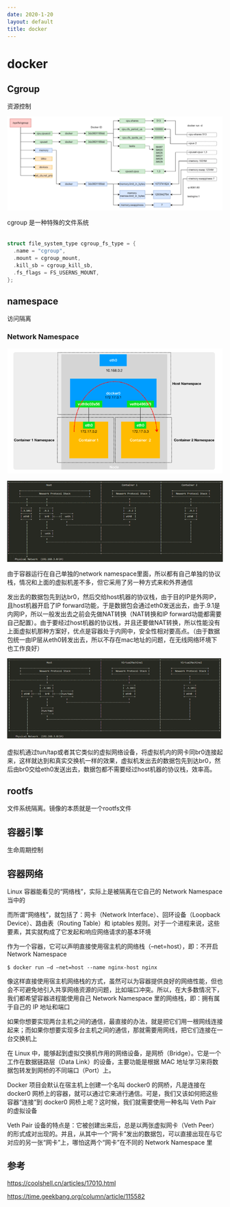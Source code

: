 ```yaml
---
date: 2020-1-20
layout: default
title: docker
---
```


# docker

## Cgroup

资源控制

![image-20200412203739705](https://github.com/garydai/garydai.github.com/raw/master/_posts/pic/image-20200412203739705.png)

cgroup 是一种特殊的文件系统

```c

struct file_system_type cgroup_fs_type = {
  .name = "cgroup",
  .mount = cgroup_mount,
  .kill_sb = cgroup_kill_sb,
  .fs_flags = FS_USERNS_MOUNT,
};
```



## namespace

访问隔离

### Network Namespace

![image-20200502110410734](https://github.com/garydai/garydai.github.com/raw/master/_posts/pic/image-20200502110410734.png)

![image-20200504221717312](https://github.com/garydai/garydai.github.com/raw/master/_posts/pic/image-20200504221717312.png)

由于容器运行在自己单独的network namespace里面，所以都有自己单独的协议栈，情况和上面的虚拟机差不多，但它采用了另一种方式来和外界通信

发出去的数据包先到达br0，然后交给host机器的协议栈，由于目的IP是外网IP，且host机器开启了IP forward功能，于是数据包会通过eth0发送出去，由于.9.1是内网IP，所以一般发出去之前会先做NAT转换（NAT转换和IP forward功能都需要自己配置）。由于要经过host机器的协议栈，并且还要做NAT转换，所以性能没有上面虚拟机那种方案好，优点是容器处于内网中，安全性相对要高点。（由于数据包统一由IP层从eth0转发出去，所以不存在mac地址的问题，在无线网络环境下也工作良好）

![image-20200504221914485](https://github.com/garydai/garydai.github.com/raw/master/_posts/pic/image-20200504221914485.png)

虚拟机通过tun/tap或者其它类似的虚拟网络设备，将虚拟机内的网卡同br0连接起来，这样就达到和真实交换机一样的效果，虚拟机发出去的数据包先到达br0，然后由br0交给eth0发送出去，数据包都不需要经过host机器的协议栈，效率高。

## rootfs

文件系统隔离。镜像的本质就是一个rootfs文件

## 容器引擎

生命周期控制

## 容器网络

Linux 容器能看见的“网络栈”，实际上是被隔离在它自己的 Network Namespace 当中的

而所谓“网络栈”，就包括了：网卡（Network Interface）、回环设备（Loopback Device）、路由表（Routing Table）和 iptables 规则。对于一个进程来说，这些要素，其实就构成了它发起和响应网络请求的基本环境

作为一个容器，它可以声明直接使用宿主机的网络栈（–net=host），即：不开启 Network Namespace

```shell
$ docker run –d –net=host --name nginx-host nginx
```

像这样直接使用宿主机网络栈的方式，虽然可以为容器提供良好的网络性能，但也会不可避免地引入共享网络资源的问题，比如端口冲突。所以，在大多数情况下，我们都希望容器进程能使用自己 Network Namespace 里的网络栈，即：拥有属于自己的 IP 地址和端口

如果你想要实现两台主机之间的通信，最直接的办法，就是把它们用一根网线连接起来；而如果你想要实现多台主机之间的通信，那就需要用网线，把它们连接在一台交换机上

在 Linux 中，能够起到虚拟交换机作用的网络设备，是网桥（Bridge）。它是一个工作在数据链路层（Data Link）的设备，主要功能是根据 MAC 地址学习来将数据包转发到网桥的不同端口（Port）上。

Docker 项目会默认在宿主机上创建一个名叫 docker0 的网桥，凡是连接在 docker0 网桥上的容器，就可以通过它来进行通信。可是，我们又该如何把这些容器“连接”到 docker0 网桥上呢？这时候，我们就需要使用一种名叫 Veth Pair 的虚拟设备

Veth Pair 设备的特点是：它被创建出来后，总是以两张虚拟网卡（Veth Peer）的形式成对出现的。并且，从其中一个“网卡”发出的数据包，可以直接出现在与它对应的另一张“网卡”上，哪怕这两个“网卡”在不同的 Network Namespace 里

## 参考

https://coolshell.cn/articles/17010.html

https://time.geekbang.org/column/article/115582